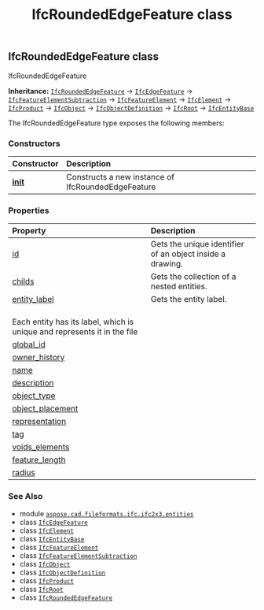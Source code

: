﻿---
title: IfcRoundedEdgeFeature class
second_title: Aspose.CAD for Python via .NET API References
description: 
type: docs
weight: 4990
url: /python-net/aspose.cad.fileformats.ifc.ifc2x3.entities/ifcroundededgefeature/
is_root: false
---

## IfcRoundedEdgeFeature class

IfcRoundedEdgeFeature



**Inheritance:** [`IfcRoundedEdgeFeature`](/cad/python-net/aspose.cad.fileformats.ifc.ifc2x3.entities/ifcroundededgefeature) → 
[`IfcEdgeFeature`](/cad/python-net/aspose.cad.fileformats.ifc.ifc2x3.entities/ifcedgefeature) → 
[`IfcFeatureElementSubtraction`](/cad/python-net/aspose.cad.fileformats.ifc.ifc2x3.entities/ifcfeatureelementsubtraction) → 
[`IfcFeatureElement`](/cad/python-net/aspose.cad.fileformats.ifc.ifc2x3.entities/ifcfeatureelement) → 
[`IfcElement`](/cad/python-net/aspose.cad.fileformats.ifc.ifc2x3.entities/ifcelement) → 
[`IfcProduct`](/cad/python-net/aspose.cad.fileformats.ifc.ifc2x3.entities/ifcproduct) → 
[`IfcObject`](/cad/python-net/aspose.cad.fileformats.ifc.ifc2x3.entities/ifcobject) → 
[`IfcObjectDefinition`](/cad/python-net/aspose.cad.fileformats.ifc.ifc2x3.entities/ifcobjectdefinition) → 
[`IfcRoot`](/cad/python-net/aspose.cad.fileformats.ifc.ifc2x3.entities/ifcroot) → 
[`IfcEntityBase`](/cad/python-net/aspose.cad.fileformats.ifc/ifcentitybase)



The IfcRoundedEdgeFeature type exposes the following members:

### Constructors
| Constructor | Description |
| :- | :- |
| [__init__](/cad/python-net/aspose.cad.fileformats.ifc.ifc2x3.entities/ifcroundededgefeature/__init__/#) | Constructs a new instance of IfcRoundedEdgeFeature |


### Properties
| Property | Description |
| :- | :- |
| [id](/cad/python-net/aspose.cad.fileformats.ifc.ifc2x3.entities/ifcroundededgefeature/id) | Gets the unique identifier of an object inside a drawing. |
| [childs](/cad/python-net/aspose.cad.fileformats.ifc.ifc2x3.entities/ifcroundededgefeature/childs) | Gets the collection of a nested entities. |
| [entity_label](/cad/python-net/aspose.cad.fileformats.ifc.ifc2x3.entities/ifcroundededgefeature/entity_label) | Gets the entity label.<br/>Each entity has its label, which is unique and represents it in the file |
| [global_id](/cad/python-net/aspose.cad.fileformats.ifc.ifc2x3.entities/ifcroundededgefeature/global_id) |  |
| [owner_history](/cad/python-net/aspose.cad.fileformats.ifc.ifc2x3.entities/ifcroundededgefeature/owner_history) |  |
| [name](/cad/python-net/aspose.cad.fileformats.ifc.ifc2x3.entities/ifcroundededgefeature/name) |  |
| [description](/cad/python-net/aspose.cad.fileformats.ifc.ifc2x3.entities/ifcroundededgefeature/description) |  |
| [object_type](/cad/python-net/aspose.cad.fileformats.ifc.ifc2x3.entities/ifcroundededgefeature/object_type) |  |
| [object_placement](/cad/python-net/aspose.cad.fileformats.ifc.ifc2x3.entities/ifcroundededgefeature/object_placement) |  |
| [representation](/cad/python-net/aspose.cad.fileformats.ifc.ifc2x3.entities/ifcroundededgefeature/representation) |  |
| [tag](/cad/python-net/aspose.cad.fileformats.ifc.ifc2x3.entities/ifcroundededgefeature/tag) |  |
| [voids_elements](/cad/python-net/aspose.cad.fileformats.ifc.ifc2x3.entities/ifcroundededgefeature/voids_elements) |  |
| [feature_length](/cad/python-net/aspose.cad.fileformats.ifc.ifc2x3.entities/ifcroundededgefeature/feature_length) |  |
| [radius](/cad/python-net/aspose.cad.fileformats.ifc.ifc2x3.entities/ifcroundededgefeature/radius) |  |



### See Also
* module [`aspose.cad.fileformats.ifc.ifc2x3.entities`](..)
* class [`IfcEdgeFeature`](/cad/python-net/aspose.cad.fileformats.ifc.ifc2x3.entities/ifcedgefeature)
* class [`IfcElement`](/cad/python-net/aspose.cad.fileformats.ifc.ifc2x3.entities/ifcelement)
* class [`IfcEntityBase`](/cad/python-net/aspose.cad.fileformats.ifc/ifcentitybase)
* class [`IfcFeatureElement`](/cad/python-net/aspose.cad.fileformats.ifc.ifc2x3.entities/ifcfeatureelement)
* class [`IfcFeatureElementSubtraction`](/cad/python-net/aspose.cad.fileformats.ifc.ifc2x3.entities/ifcfeatureelementsubtraction)
* class [`IfcObject`](/cad/python-net/aspose.cad.fileformats.ifc.ifc2x3.entities/ifcobject)
* class [`IfcObjectDefinition`](/cad/python-net/aspose.cad.fileformats.ifc.ifc2x3.entities/ifcobjectdefinition)
* class [`IfcProduct`](/cad/python-net/aspose.cad.fileformats.ifc.ifc2x3.entities/ifcproduct)
* class [`IfcRoot`](/cad/python-net/aspose.cad.fileformats.ifc.ifc2x3.entities/ifcroot)
* class [`IfcRoundedEdgeFeature`](/cad/python-net/aspose.cad.fileformats.ifc.ifc2x3.entities/ifcroundededgefeature)
